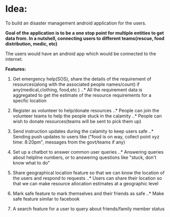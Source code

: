 # Idea:
To build an disaster management android application for the users.

**Goal of the application is to be a one stop point for multiple entities to get data from. In a nutshell, connecting users to different teams(rescue, food distribution, medic, etc)**

The users would have an android app which would be connected to the internet.

**Features:**
1. Get emergency help(SOS), share the details of the requirement of resources(along with the associated people names/count) if any(medical,clothing, food,etc )
..* All the requirement data is aggregated to get the estimate of the resource requirements for a specfic location

2. Register as volunteer to help/donate resources
..* People can join the volunteer teams to help the people stuck in the calamity
..* People can wish to donate resources(teams will be sent to pick them up)

3. Send instruction updates during the calamity to keep users safe
..* Sending push updates to users like ("food is on way, collect point xyz time: 8:20pm", messages from the govt/teams if any)

4. Set up a chatbot to answer common user queries
..* Answering queries about helpline numbers, or to answering questions like "stuck, don't know what to do"

5. Share geographical location feature so that we can know the location of the users and respond to requests
..* Users can share their location so that we can make resource allocation estimates at a geographic level

6. Mark safe feature to mark themselves and their friends as safe
..* Make safe feature similar to facebook

7. A search feature for a user to query about friends/family member status

